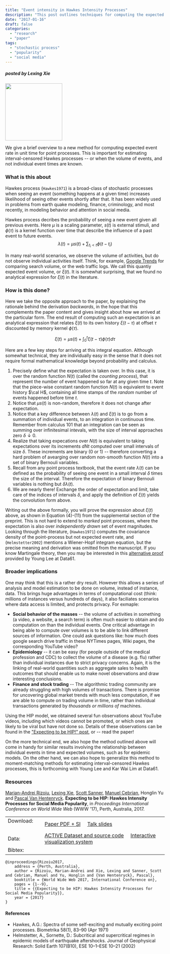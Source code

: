 ```yaml
---
title: "Event intensity in Hawkes Intensity Processes"
description: "This post outlines techniques for computing the expected event rate for Hawkes processes, or the so-called Hawkes Intensity Process (HIP)."
date: "2017-01-16"
draft: false
categories:
  - "research"
  - "paper"
tags:
  - "stochastic process"
  - "popularity"
  - "social media"
---
```


##### posted by _Lexing Xie_ <br />

<img src="/img/hawkes/hip.png" height="180"><br>

We give a brief overview to a new method for computing expected event rate in unit time for point processes. This is important for estimating interval-censored Hawkes processes -- or when the volume of events, and not individual event times are known.

<!--more-->

### What is this about

Hawkes process (`Hawkes1971`) is a broad-class of stochastic processes when seeing an event (something happens at a given time) increases likelihood of seeing other events shortly after that. It has been widely used in problems from earth quake modeling, finance, criminology, and most recently, in modeling behavior and attention in social media. 

Hawkes process decribes the probability of seeing a new event given all previous events. Here $\mu$ is a scaling parameter, $s(t)$ is external stimuli, and $\phi(\tau)$ is a kernel function over time that describe the influence of a past event to future events. 
$$\lambda(t) = \mu s(t) + \sum_{t_i < t} \phi(t-t_i) $$

In many real-world scenarios, we observe the volume of activities, but do not observe individual activities itself. Think, for example, [Google Trends](https://www.google.com.au/trends/) for comparing search volume, or the web traffic logs. We call this quantiy expected event volume, or $\xi(t)$.  It is somewhat surprising, that we found no analytical expression for $\xi(t)$ in the literature. 

### How is this done?

Here we take the opposite approach to the paper, by explaining the rationale behind the derivation _backwards_, in the hope that this complements the paper content and gives insight about how we arrived at the particular form. The end result of computing such an expectation is an analytical expression that relates $\xi(t)$ to its own history $\xi(t-\tau)$ at offset $\tau$ discounted by memory kernel $\phi(\tau)$.

$$\xi(t) = \mu s(t) + \int_0^t \xi(t-\tau) \phi(\tau) d\tau $$

Here are a few key steps for arriving at this integral equation. Although somewhat technical, they are individually easy in the sense that it does not require formal mathematical knowledge beyond probability and calculus. 

1. Precisely define what the expectation is taken over. In this case, it is over the random function $N(t)$ (called the _counting process_), that represent the number of event happened so far at any given time $t$. Note that the piece-wise constant random function $N(t)$ is equivalent to event history $\cal H$, containing all time stamps of the _random_ number of events happened before time $t$. 
1. Notice that $\mu s(t)$ is non-random, therefore it does not change after expectation.
1. Notice that a key difference between $\lambda(t)$ and $\xi(t)$ is to go from a summation of individual events, to an integration in continuous time. Remember from calculus 101 that an integration can be seen as summing over infinitesimal intevals, with the size of interval approaches zero $\delta\downarrow 0$.
1. Realize that taking expecations over $N(t)$ is equivalent to taking expectations over its  increments $dNt$ computed over small intervals of size $\delta$. These increments are binary (0 or 1) -- therefore converting a hard problem of avearging over random non-smooth function $N(t)$ into a set of binary Bernouli variables. 
1. Recall from any point process textbook, that the event rate $\lambda(t)$ can be defined as the probability of seeing one event in a small interval $\delta$ times the size of the interval. Therefore the expectation of binary Bernouli variables is nothing but $\delta\lambda(t)$. 
1. We are nearly there! Exchange the order of expectation and limit, take care of the indices of intervals $\delta$, and apply the definition of $\xi(t)$ yields the convolution form above. 

Writing out the above formally, you will prove the expression about $\xi(t)$ above, as shown in Equation (4)-(11) from the supplemental section of the preprint. This is not hard to extend to _marked_ point processes, where the expectation is also over _independently drawn_ set of event magnitudes. 
Looking through the literature, (`Hawkes1971`) computes the covariance density of the point-process but not expected event rate, and (`Helmstetter2002`) mentions a Wiener-Hopf integram equation, but the precise meaning and derivation was omitted from the manuscript. If you know Martingale theory, then you may be interested in this [alternative proof](/img/hawkes/younglee.pdf) provided by Young Lee at Data61. 

### Broader implications

One may think that this is a rather dry result. However this allows a series of analysis and model estimation to be done on volume, instead of instance, data. This brings huge advantages in terms of computational cost (think: millions of instances versus hundreds of days), it also faciliates scenarios where data access is limited, and protects privacy. For exmaple:

* **Social behavior of the masses** -- the volume of activities in something (a video, a website, a search term) is often much easier to obtain and do computation on than the individual events. One critical advantage in being able to compute over volumes is to be able to link different sources of information. One could ask questions like: how much does google search drive traffic in these NYTimes pages, Wiki pages, the corresponding YouTube video?
* **Epidemiology** -- it can be easy (for people outside of the medical profession and CDC) to collect the volume of a disease (e.g. flu) rather than individual instances due to strict privacy concerns. Again, it is the linking of real-world quantities such as aggregate sales to health outcomes that should enable us to make novel observations and draw interesting conclusions. 
* **Finance and stock trading** -- The algorithmic trading community are already struggling with high volumes of transactions. There is promise for uncovering global market trends with much less computation, if we are able to compute on trading volume in time, rather than individual transactions generated by _thousands or millions of_ machines. 

Using the HIP model, we obtained several fun observations about YouTube videos, including which videos cannot be promoted, or which ones are likely to be viral but have not done so. Details of these observations can be found in the ["Expecting to be HIP!" post](/post/expecting_to_be_HIP/), or -- read the paper! 

On the more technical end, we also hope the method outlined above will come in handy for similar results involving the relationship between individual events in time and expected volumes, such as for epidemic models. On the other hand, we can also hope to generalize this method to moment-matching methods for estimating interval-censored Hawkes processes, this is forthcoming with Young Lee and Kar Wai Lim at Data61. 

### Resources

<!--#### Preprint-->
<!--**Linking endogenous and exogenous popularity processes in social media**, by -->
<!--Marian-Andrei Rizoiu, Lexing Xie, Scott Sanner, Manuel Cebrian, Honglin Yu, Pascal Van Hentenryck, [http://arxiv.org/abs/1602.06033](http://arxiv.org/abs/1602.06033)-->

<!--#### Data and code-->
<!--Forthcoming. -->

[Marian-Andrei Rizoiu](http://www.rizoiu.eu), [Lexing Xie](http://users.cecs.anu.edu.au/~xlx/), [Scott Sanner](http://d3m.mie.utoronto.ca/), [Manuel Cebrian](http://web.media.mit.edu/~cebrian/), Honglin Yu and [Pascal Van Hentenryck](https://pascalvanhentenryck.engin.umich.edu/). **Expecting to be HIP: Hawkes Intensity Processes for Social Media Popularity**, in *Proceedings International Conference on World Wide Web* (WWW '17), Perth, Australia, 2017. 

| | |
|---|---|
|Download: &nbsp;&nbsp;&nbsp;&nbsp;&nbsp;&nbsp; | [Paper PDF + SI](http://arxiv.org/pdf/1602.06033.pdf) &nbsp;&nbsp;&nbsp; [Talk slides](http://rizoiu.eu/documents/research/presentations/RIZOIU_WWW-2017_slides.pdf) <!-- &nbsp;&nbsp;&nbsp; [Poster](http://rizoiu.eu/documents/research/presentations/RIZOIU_WSDM-2016_poster.pdf)--> |
|Data:  | [ACTIVE Dataset and source code](https://github.com/andrei-rizoiu/hip-popularity) &nbsp;&nbsp;&nbsp; [Interactive visualization system](https://github.com/andrei-rizoiu/hip-popularity#hip-visualization-system) <!-- &nbsp;&nbsp;&nbsp; [Wikicomplete](http://goo.gl/2iLH7A) (3.6GB) --> |
|Bibtex: | |
``` 
@inproceedings{Rizoiu2017,
    address = {Perth, Australia},
    author = {Rizoiu, Marian-Andrei and Xie, Lexing and Sanner, Scott and Cebrian, Manuel and Yu, Honglin and {Van Hentenryck}, Pascal},
    booktitle = {World Wide Web 2017, International Conference on},
    pages = {1--9},
    title = {{Expecting to be HIP: Hawkes Intensity Processes for Social Media Popularity}},
    year = {2017}
}
```

#### References

* Hawkes, A.G.: Spectra of some self-exciting and mutually exciting point processes.
Biometrika 58(1), 83–90 (Apr 1971)
* Helmstetter, A., Sornette, D.: Subcritical and supercritical regimes in epidemic models of earthquake aftershocks. Journal of Geophysical Research: Solid Earth 107(B10),
ESE 10–1–ESE 10–21 (2002)
